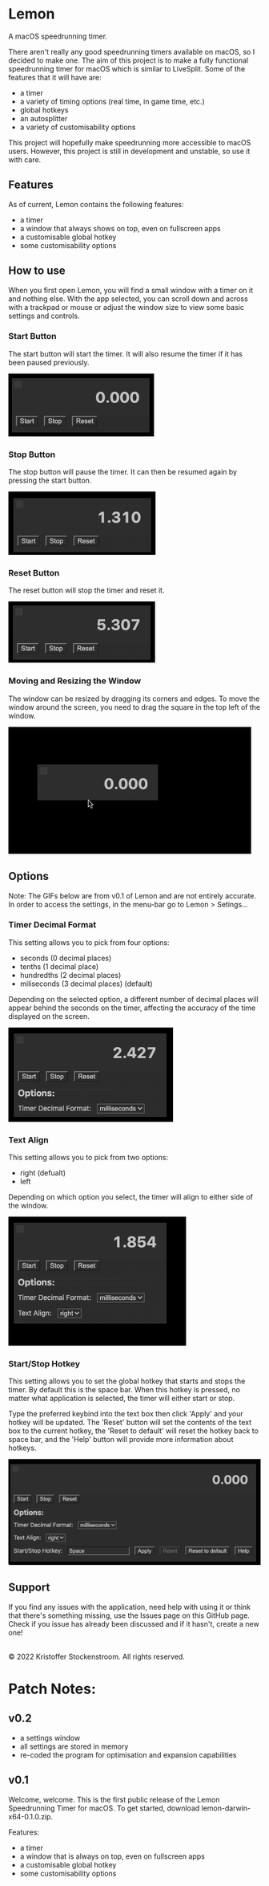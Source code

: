 # Lemon
A macOS speedrunning timer.

There aren't really any good speedrunning timers available on macOS, so I decided to make one. The aim of this project is to make a fully functional speedrunning timer for macOS which is similar to LiveSplit. Some of the features that it will have are:
<ul>
  <li>a timer</li>
  <li>a variety of timing options (real time, in game time, etc.)</li>
  <li>global hotkeys</li>
  <li>an autosplitter</li>
  <li>a variety of customisability options</li>
</ul>

This project will hopefully make speedrunning more accessible to macOS users. However, this project is still in development and unstable, so use it with care.

## Features
As of current, Lemon contains the following features:
<ul>
  <li>a timer</li>
  <li>a window that always shows on top, even on fullscreen apps</li>
  <li>a customisable global hotkey</li>
  <li>some customisability options</li>
</ul>

## How to use
When you first open Lemon, you will find a small window with a timer on it and nothing else. With the app selected, you can scroll down and across with a trackpad or mouse or adjust the window size to view some basic settings and controls.

### Start Button
The start button will start the timer. It will also resume the timer if it has been paused previously.

![Start Button GIF](https://github.com/kris-stockenstroom/lemon/blob/main/readme-images/startBtn.gif)

### Stop Button
The stop button will pause the timer. It can then be resumed again by pressing the start button.

![Stop Button GIF](https://github.com/kris-stockenstroom/lemon/blob/main/readme-images/stopBtn.gif)

### Reset Button
The reset button will stop the timer and reset it.

![Reset Button GIF](https://github.com/kris-stockenstroom/lemon/blob/main/readme-images/resetBtn.gif)

### Moving and Resizing the Window
The window can be resized by dragging its corners and edges. To move the window around the screen, you need to drag the square in the top left of the window.

![Moving and Resizing GIF](https://github.com/kris-stockenstroom/lemon/blob/main/readme-images/moveAndResize.gif)

## Options
Note: The GIFs below are from v0.1 of Lemon and are not entirely accurate. In order to access the settings, in the menu-bar go to Lemon > Setings...

### Timer Decimal Format
This setting allows you to pick from four options:
<ul>
  <li>seconds (0 decimal places)</li>
  <li>tenths (1 decimal place)</li>
  <li>hundredths (2 decimal places)</li>
  <li>miliseconds (3 decimal places) (default)</li>
</ul>

Depending on the selected option, a different number of decimal places will appear behind the seconds on the timer, affecting the accuracy of the time displayed on the screen.

![Timer Decimal Format Option GIF](https://github.com/kris-stockenstroom/lemon/blob/main/readme-images/timerDecimalFormat.gif)

### Text Align
This setting allows you to pick from two options:
<ul>
  <li>right (defualt)</li>
  <li>left</li>
</ul>

Depending on which option you select, the timer will align to either side of the window.

![Text Align Option GIF](https://github.com/kris-stockenstroom/lemon/blob/main/readme-images/textAlign.gif)

### Start/Stop Hotkey
This setting allows you to set the global hotkey that starts and stops the timer. By default this is the space bar. When this hotkey is pressed, no matter what application is selected, the timer will either start or stop.

Type the preferred keybind into the text box then click 'Apply' and your hotkey will be updated. The 'Reset' button will set the contents of the text box to the current hotkey, the 'Reset to default' will reset the hotkey back to space bar, and the 'Help' button will provide more information about hotkeys.

![Start and Stop Hotkey Picture](https://github.com/kris-stockenstroom/lemon/blob/main/readme-images/startStopHotkey.png)

## Support
If you find any issues with the application, need help with using it or think that there's something missing, use the Issues page on this GitHub page. Check if you issue has already been discussed and if it hasn't, create a new one!

<br>
© 2022 Kristoffer Stockenstroom. All rights reserved.

# Patch Notes:
## v0.2
- a settings window
- all settings are stored in memory
- re-coded the program for optimisation and expansion capabilities

## v0.1
Welcome, welcome. This is the first public release of the Lemon Speedrunning Timer for macOS. To get started, download lemon-darwin-x64-0.1.0.zip.

Features:
<ul>
  <li>a timer</li>
  <li>a window that is always on top, even on fullscreen apps</li>
  <li>a customisable global hotkey</li>
  <li>some customisability options</li>
</ul>
